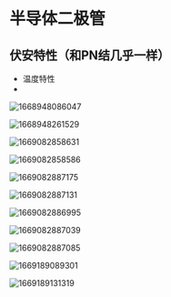 # 半导体二极管
## 伏安特性（和PN结几乎一样）
* 温度特性
* 
![1668948086047](https://user-images.githubusercontent.com/63440757/202902430-8aafc4ab-93ba-4be3-87ff-c0639ff902f3.png)

![1668948261529](https://user-images.githubusercontent.com/63440757/202902526-b657cbf5-1b10-49bd-acab-e7255d5c935c.png)



![1669082858631](https://user-images.githubusercontent.com/63440757/203199751-d088831c-4fc6-4a64-b46e-19f8d7fe0990.png)


![1669082858586](https://user-images.githubusercontent.com/63440757/203199779-778de75c-9133-45ea-a85a-2db66a1ba713.png)


![1669082887175](https://user-images.githubusercontent.com/63440757/203199803-46af3b82-ff6c-4fa4-be2a-124db6c403fa.png)

![1669082887131](https://user-images.githubusercontent.com/63440757/203199824-58cffc49-4adc-4eb2-95fb-1ef519c97f21.png)

![1669082886995](https://user-images.githubusercontent.com/63440757/203199862-3f9d46ab-f4e2-49f9-bf4f-32f5bc323930.png)


![1669082887039](https://user-images.githubusercontent.com/63440757/203199872-1a6ad4ca-fbcf-45ac-9d6b-cc0c45fc20fa.png)


![1669082887085](https://user-images.githubusercontent.com/63440757/203199896-c36605b5-9785-4bc0-b400-58d9351cfa0b.png)

![1669189089301](https://user-images.githubusercontent.com/63440757/203493565-56fa89a0-fbd5-49a2-9560-f3ea63e73c0f.png)

![1669189131319](https://user-images.githubusercontent.com/63440757/203493593-04d74cc5-33a9-4a04-9003-914a0e84d2aa.png)
